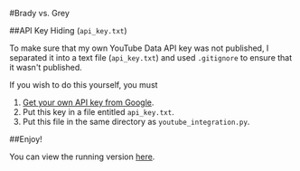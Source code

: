 #Brady vs. Grey

##API Key Hiding (`api_key.txt`)

To make sure that my own YouTube Data API key was not published,
I separated it into a text file (`api_key.txt`) and used `.gitignore` to ensure that it wasn't published.

If you wish to do this yourself, you must

1. [Get your own API key from Google](http://developers.google.com/youtube/v3/getting-started#intro).
2. Put this key in a file entitled `api_key.txt`.
3. Put this file in the same directory as `youtube_integration.py`.


##Enjoy!

You can view the running version [here](http://brady-vs-grey.appspot.com).